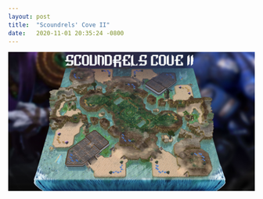 ```yaml
---
layout: post
title:  "Scoundrels' Cove II"
date:   2020-11-01 20:35:24 -0800
---
```


![Scoundrels Cove II StarCraft 2 Map By Outright Mental](/assets/images/Scoundrels-Cove-II-StarCraft-2-Map-By-Outright-Mental.jpg)